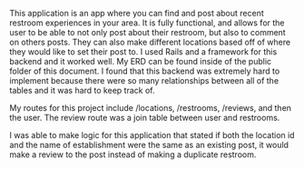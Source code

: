 This application is an app where you can find and post about recent restroom experiences in your area. It is fully functional, and allows for the user to be able to not only post about their restroom, but also to comment on others posts. They can also make different locations based off of where they would like to set their post to. I used Rails and a framework for this backend and it worked well. My ERD can be found inside of the public folder of this document. I found that this backend was extremely hard to implement because there were so many relationships between all of the tables and it was hard to keep track of. 

My routes for this project include /locations, /restrooms, /reviews, and then the user. The review route was a join table between user and restrooms. 

I was able to make logic for this application that stated if both the location id and the name of establishment were the same as an existing post, it would make a review to the post instead of making a duplicate restroom.